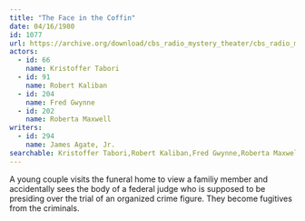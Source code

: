 ```yaml
---
title: "The Face in the Coffin"
date: 04/16/1980
id: 1077
url: https://archive.org/download/cbs_radio_mystery_theater/cbs_radio_mystery_theater-1051-1100.zip/cbs_radio_mystery_theater-1051-1100%2Fcbsrmt_1077_the_face_in_the_coffin.mp3
actors:  
  - id: 66
    name: Kristoffer Tabori  
  - id: 91
    name: Robert Kaliban  
  - id: 204
    name: Fred Gwynne  
  - id: 202
    name: Roberta Maxwell
writers:  
  - id: 294
    name: James Agate, Jr.
searchable: Kristoffer Tabori,Robert Kaliban,Fred Gwynne,Roberta Maxwell James Agate, Jr.
---
```

A young couple visits the funeral home to view a familiy member and accidentally sees the body of a federal judge who is supposed to be presiding over the trial of an organized crime figure. They become fugitives from the criminals.